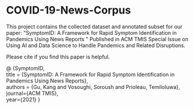 # COVID-19-News-Corpus
This project contains the collected dataset and annotated subset for our paper: "SymptomID: A Framework for Rapid Symptom Identification in Pandemics Using News Reports
" Published in ACM TMIS Special Issue on Using AI and Data Science to Handle Pandemics and Related Disruptions.

Please cite if you find this paper is helpful.

@
{SymptomID, \
title = {SymptomID: A Framework for Rapid Symptom Identification in Pandemics Using News Reports}, \
authors = {Gu, Kang and Vosoughi, Soroush and Prioleau, Temiloluwa}, \
journal={ACM TMIS}, \
year={2021}
}
